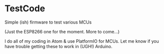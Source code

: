 # TestCode
Simple (ish) firmware to test various MCUs

(Just the ESP8266 one for the moment.  More to come...)

I do all of my coding in Atom & use PlatformIO for MCUs.
Let me know if you have trouble getting these to work in (UGH!) Arduino.
